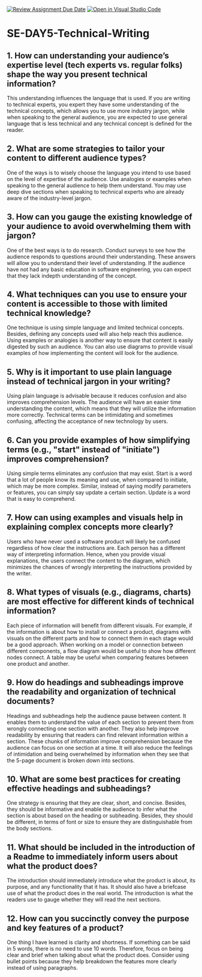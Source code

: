 [![Review Assignment Due Date](https://classroom.github.com/assets/deadline-readme-button-22041afd0340ce965d47ae6ef1cefeee28c7c493a6346c4f15d667ab976d596c.svg)](https://classroom.github.com/a/zsAR-pyY)
[![Open in Visual Studio Code](https://classroom.github.com/assets/open-in-vscode-2e0aaae1b6195c2367325f4f02e2d04e9abb55f0b24a779b69b11b9e10269abc.svg)](https://classroom.github.com/online_ide?assignment_repo_id=18515202&assignment_repo_type=AssignmentRepo)
# SE-DAY5-Technical-Writing
## 1. How can understanding your audience’s expertise level (tech experts vs. regular folks) shape the way you present technical information?
This understanding influences the language that is used. If you are writing to technical experts, you expert they have some understanding of the technical concepts, which allows you to use more industry jargon, while when speaking to the general audience, you are expected to use general language that is less technical and any technical concept is defined for the reader.
## 2. What are some strategies to tailor your content to different audience types?
One of the ways is to wisely choose the language you intend to use based on the level of expertise of the audience. Use analogies or examples when speaking to the general audience to help them understand. You may use deep dive sections when speaking to technical experts who are already aware of the industry-level jargon.
## 3. How can you gauge the existing knowledge of your audience to avoid overwhelming them with jargon?
One of the best ways is to do research. Conduct surveys to see how the audience responds to questions around their understanding. These answers will allow you to understand their level of understanding. If the audience have not had any basic education in software engineering, you can expect that they lack indepth understanding of the concept.
## 4. What techniques can you use to ensure your content is accessible to those with limited technical knowledge?
One technique is using simple language and limited technical concepts. Besides, defining any concepts used will also help reach this audience. Using examples or analogies is another way to ensure that content is easily digested by such an audience. You can also use diagrams to provide visual examples of how implementing the content will look for the audience.
## 5. Why is it important to use plain language instead of technical jargon in your writing?
Using plain language is advisable because it reduces confusion and also improves comprehension levels. The audience will have an easier time understanding the content, which means that they will utilize the information more correctly. Technical terms can be intimidating and sometimes confusing, affecting the acceptance of new technology by users.
## 6. Can you provide examples of how simplifying terms (e.g., "start" instead of "initiate") improves comprehension?
Using simple terms eliminates any confusion that may exist. Start is a word that a lot of people know its meaning and use, when compared to initiate, which may be more complex. Similar, instead of saying modify parameters or features, you can simply say update a certain section. Update is a word that is easy to comprehend.
## 7. How can using examples and visuals help in explaining complex concepts more clearly?
Users who have never used a software product will likely be confused regardless of how clear the instructions are. Each person has a different way of interpreting information. Hence, when you provide visual explanations, the users connect the content to the diagram, which minimizes the chances of wrongly interpreting the instructions provided by the writer.
## 8. What types of visuals (e.g., diagrams, charts) are most effective for different kinds of technical information?
Each piece of information will benefit from different visuals. For example, if the information is about how to install or connect a product, diagrams with visuals on the different parts and how to connect them in each stage would be a good approach. When working on a model or connection between different components, a flow diagram would be useful to show how different nodes connect. A table may be useful when comparing features between one product and another.
## 9. How do headings and subheadings improve the readability and organization of technical documents?
Headings and subheadings help the audience pause between content. It enables them to understand the value of each section to prevent them from wrongly connecting one section with another. They also help improve readability by ensuring that readers can find relevant information within a section. These chunks of information improve comprehension because the audience can focus on one section at a time. It will also reduce the feelings of intimidation and being overwhelmed by information when they see that the 5-page document is broken down into sections.
## 10. What are some best practices for creating effective headings and subheadings?
One strategy is ensuring that they are clear, short, and concise. Besides, they should be informative and enable the audience to infer what the section is about based on the heading or subheading. Besides, they should be different, in terms of font or size to ensure they are distinguishable from the body sections.
## 11. What should be included in the introduction of a Readme to immediately inform users about what the product does?
The introduction should immediately introduce what the product is about, its purpose, and any functionality that it has. It should also have a briefcase use of what the product does in the real world. The introduction is what the readers use to gauge whether they will read the next sections.
## 12. How can you succinctly convey the purpose and key features of a product?
One thing I have learned is clarity and shortness. If something can be said in 5 words, there is no need to use 10 words. Therefore, focus on being clear and brief when talking about what the product does. Consider using bullet points because they help breakdown the features more clearly instead of using paragraphs.
